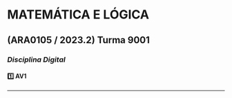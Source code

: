 # MATEMÁTICA E LÓGICA

## (ARA0105 / 2023.2) Turma 9001

### _Disciplina Digital_
#### 1️⃣ AV1  

---